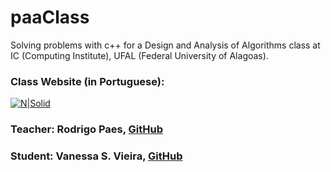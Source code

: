 # paaClass
Solving problems with c++ for a Design and Analysis of Algorithms class at IC (Computing Institute), UFAL (Federal University of Alagoas).
### Class Website (in Portuguese):
[![N|Solid](https://sites.google.com/site/ldsicufal/_/rsrc/1410825934967/config/customLogo.gif?revision=33)](https://sites.google.com/site/ldsicufal/disciplinas/projeto-e-analise-de-algoritmos)

### Teacher: Rodrigo Paes, [GitHub](https://github.com/r0drigopaes)

### Student: Vanessa S. Vieira, [GitHub](https://github.com/vanessavieira)
